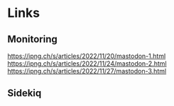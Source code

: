 # Links
## Monitoring
https://ipng.ch/s/articles/2022/11/20/mastodon-1.html  
https://ipng.ch/s/articles/2022/11/24/mastodon-2.html  
https://ipng.ch/s/articles/2022/11/27/mastodon-3.html  

## Sidekiq
